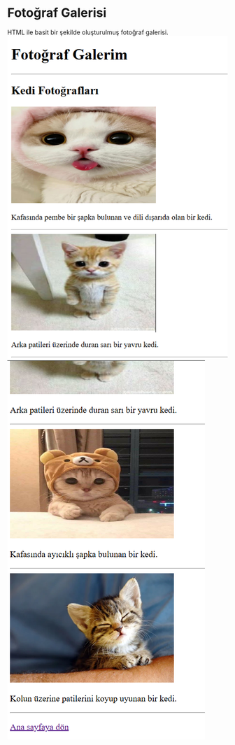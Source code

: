 # Fotoğraf Galerisi
HTML ile basit bir şekilde oluşturulmuş fotoğraf galerisi.
![alt text](../imgs/fg.png)
![alt text](../imgs/fg2.png)
